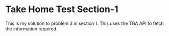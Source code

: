 # Take Home Test Section-1

This is my solution to problem 3 in section 1. This uses the TBA API to fetch the information required.
